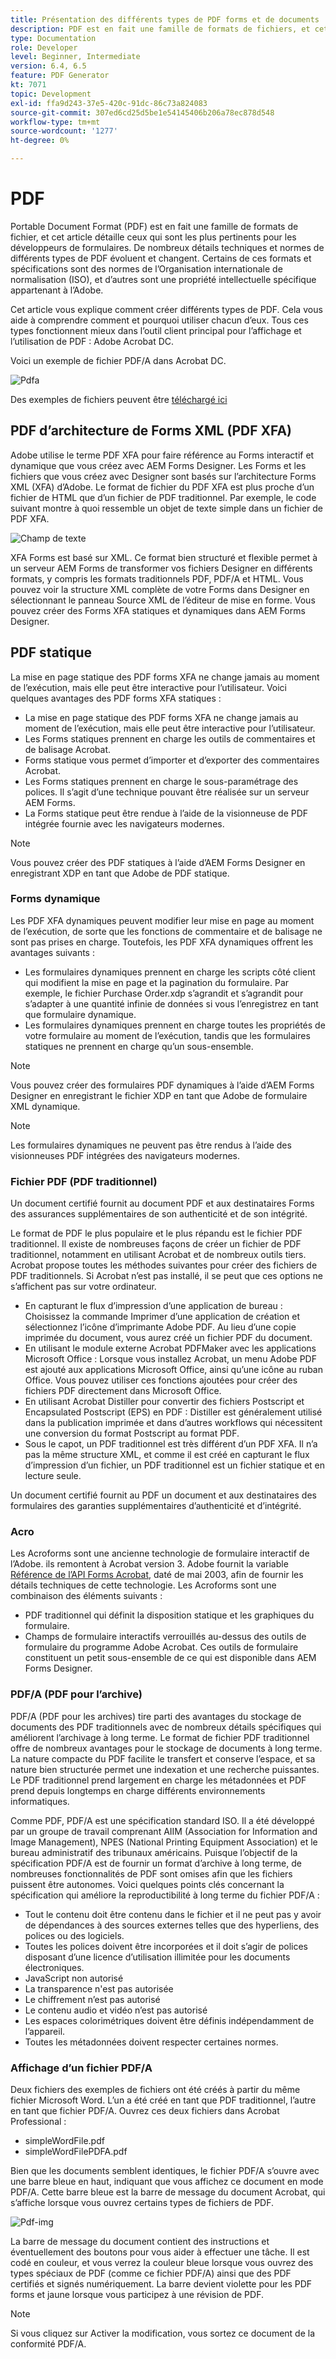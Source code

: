 ```yaml
---
title: Présentation des différents types de PDF forms et de documents
description: PDF est en fait une famille de formats de fichiers, et cet article décrit les types de PDF importants et pertinents pour les développeurs de formulaires.
type: Documentation
role: Developer
level: Beginner, Intermediate
version: 6.4, 6.5
feature: PDF Generator
kt: 7071
topic: Development
exl-id: ffa9d243-37e5-420c-91dc-86c73a824083
source-git-commit: 307ed6cd25d5be1e54145406b206a78ec878d548
workflow-type: tm+mt
source-wordcount: '1277'
ht-degree: 0%

---
```


# PDF

Portable Document Format (PDF) est en fait une famille de formats de fichier, et cet article détaille ceux qui sont les plus pertinents pour les développeurs de formulaires. De nombreux détails techniques et normes de différents types de PDF évoluent et changent. Certains de ces formats et spécifications sont des normes de l’Organisation internationale de normalisation (ISO), et d’autres sont une propriété intellectuelle spécifique appartenant à l’Adobe.

Cet article vous explique comment créer différents types de PDF. Cela vous aide à comprendre comment et pourquoi utiliser chacun d’eux. Tous ces types fonctionnent mieux dans l’outil client principal pour l’affichage et l’utilisation de PDF : Adobe Acrobat DC.

Voici un exemple de fichier PDF/A dans Acrobat DC.

![Pdfa](assets/pdfa-file-in-acrobat.png)

Des exemples de fichiers peuvent être [téléchargé ici](assets/pdf-file-types.zip)

## PDF d’architecture de Forms XML (PDF XFA)

Adobe utilise le terme PDF XFA pour faire référence au Forms interactif et dynamique que vous créez avec AEM Forms Designer. Les Forms et les fichiers que vous créez avec Designer sont basés sur l’architecture Forms XML (XFA) d’Adobe. Le format de fichier du PDF XFA est plus proche d’un fichier de HTML que d’un fichier de PDF traditionnel. Par exemple, le code suivant montre à quoi ressemble un objet de texte simple dans un fichier de PDF XFA.

![Champ de texte](assets/text-field.JPG)

XFA Forms est basé sur XML. Ce format bien structuré et flexible permet à un serveur AEM Forms de transformer vos fichiers Designer en différents formats, y compris les formats traditionnels PDF, PDF/A et HTML. Vous pouvez voir la structure XML complète de votre Forms dans Designer en sélectionnant le panneau Source XML de l’éditeur de mise en forme. Vous pouvez créer des Forms XFA statiques et dynamiques dans AEM Forms Designer.

## PDF statique

La mise en page statique des PDF forms XFA ne change jamais au moment de l’exécution, mais elle peut être interactive pour l’utilisateur. Voici quelques avantages des PDF forms XFA statiques :

* La mise en page statique des PDF forms XFA ne change jamais au moment de l’exécution, mais elle peut être interactive pour l’utilisateur.
* Les Forms statiques prennent en charge les outils de commentaires et de balisage Acrobat.
* Forms statique vous permet d’importer et d’exporter des commentaires Acrobat.
* Les Forms statiques prennent en charge le sous-paramétrage des polices. Il s’agit d’une technique pouvant être réalisée sur un serveur AEM Forms.
* La Forms statique peut être rendue à l’aide de la visionneuse de PDF intégrée fournie avec les navigateurs modernes.

>[!NOTE]
>
> Vous pouvez créer des PDF statiques à l’aide d’AEM Forms Designer en enregistrant XDP en tant que Adobe de PDF statique.



### Forms dynamique

Les PDF XFA dynamiques peuvent modifier leur mise en page au moment de l’exécution, de sorte que les fonctions de commentaire et de balisage ne sont pas prises en charge. Toutefois, les PDF XFA dynamiques offrent les avantages suivants :

* Les formulaires dynamiques prennent en charge les scripts côté client qui modifient la mise en page et la pagination du formulaire. Par exemple, le fichier Purchase Order.xdp s’agrandit et s’agrandit pour s’adapter à une quantité infinie de données si vous l’enregistrez en tant que formulaire dynamique.
* Les formulaires dynamiques prennent en charge toutes les propriétés de votre formulaire au moment de l’exécution, tandis que les formulaires statiques ne prennent en charge qu’un sous-ensemble.

>[!NOTE]
>
> Vous pouvez créer des formulaires PDF dynamiques à l’aide d’AEM Forms Designer en enregistrant le fichier XDP en tant que Adobe de formulaire XML dynamique.

>[!NOTE]
>
> Les formulaires dynamiques ne peuvent pas être rendus à l’aide des visionneuses PDF intégrées des navigateurs modernes.

### Fichier PDF (PDF traditionnel)

Un document certifié fournit au document PDF et aux destinataires Forms des assurances supplémentaires de son authenticité et de son intégrité.

Le format de PDF le plus populaire et le plus répandu est le fichier PDF traditionnel. Il existe de nombreuses façons de créer un fichier de PDF traditionnel, notamment en utilisant Acrobat et de nombreux outils tiers. Acrobat propose toutes les méthodes suivantes pour créer des fichiers de PDF traditionnels. Si Acrobat n’est pas installé, il se peut que ces options ne s’affichent pas sur votre ordinateur.

* En capturant le flux d’impression d’une application de bureau : Choisissez la commande Imprimer d’une application de création et sélectionnez l’icône d’imprimante Adobe PDF. Au lieu d’une copie imprimée du document, vous aurez créé un fichier PDF du document.
* En utilisant le module externe Acrobat PDFMaker avec les applications Microsoft Office : Lorsque vous installez Acrobat, un menu Adobe PDF est ajouté aux applications Microsoft Office, ainsi qu’une icône au ruban Office. Vous pouvez utiliser ces fonctions ajoutées pour créer des fichiers PDF directement dans Microsoft Office.
* En utilisant Acrobat Distiller pour convertir des fichiers Postscript et Encapsulated Postscript (EPS) en PDF : Distiller est généralement utilisé dans la publication imprimée et dans d’autres workflows qui nécessitent une conversion du format Postscript au format PDF.
* Sous le capot, un PDF traditionnel est très différent d’un PDF XFA. Il n’a pas la même structure XML, et comme il est créé en capturant le flux d’impression d’un fichier, un PDF traditionnel est un fichier statique et en lecture seule.

Un document certifié fournit au PDF un document et aux destinataires des formulaires des garanties supplémentaires d’authenticité et d’intégrité.

### Acro

Les Acroforms sont une ancienne technologie de formulaire interactif de l’Adobe. ils remontent à Acrobat version 3. Adobe fournit la variable [Référence de l’API Forms Acrobat](assets/FormsAPIReference.pdf), daté de mai 2003, afin de fournir les détails techniques de cette technologie. Les Acroforms sont une combinaison des éléments suivants :

* PDF traditionnel qui définit la disposition statique et les graphiques du formulaire.
* Champs de formulaire interactifs verrouillés au-dessus des outils de formulaire du programme Adobe Acrobat. Ces outils de formulaire constituent un petit sous-ensemble de ce qui est disponible dans AEM Forms Designer.

### PDF/A (PDF pour l’archive)

PDF/A (PDF pour les archives) tire parti des avantages du stockage de documents des PDF traditionnels avec de nombreux détails spécifiques qui améliorent l’archivage à long terme. Le format de fichier PDF traditionnel offre de nombreux avantages pour le stockage de documents à long terme. La nature compacte du PDF facilite le transfert et conserve l’espace, et sa nature bien structurée permet une indexation et une recherche puissantes. Le PDF traditionnel prend largement en charge les métadonnées et PDF prend depuis longtemps en charge différents environnements informatiques.

Comme PDF, PDF/A est une spécification standard ISO. Il a été développé par un groupe de travail comprenant AIIM (Association for Information and Image Management), NPES (National Printing Equipment Association) et le bureau administratif des tribunaux américains. Puisque l’objectif de la spécification PDF/A est de fournir un format d’archive à long terme, de nombreuses fonctionnalités de PDF sont omises afin que les fichiers puissent être autonomes. Voici quelques points clés concernant la spécification qui améliore la reproductibilité à long terme du fichier PDF/A :

* Tout le contenu doit être contenu dans le fichier et il ne peut pas y avoir de dépendances à des sources externes telles que des hyperliens, des polices ou des logiciels.
* Toutes les polices doivent être incorporées et il doit s’agir de polices disposant d’une licence d’utilisation illimitée pour les documents électroniques.
* JavaScript non autorisé
* La transparence n&#39;est pas autorisée
* Le chiffrement n’est pas autorisé
* Le contenu audio et vidéo n’est pas autorisé
* Les espaces colorimétriques doivent être définis indépendamment de l’appareil.
* Toutes les métadonnées doivent respecter certaines normes.

### Affichage d’un fichier PDF/A

Deux fichiers des exemples de fichiers ont été créés à partir du même fichier Microsoft Word. L’un a été créé en tant que PDF traditionnel, l’autre en tant que fichier PDF/A. Ouvrez ces deux fichiers dans Acrobat Professional :

* simpleWordFile.pdf
* simpleWordFilePDFA.pdf

Bien que les documents semblent identiques, le fichier PDF/A s’ouvre avec une barre bleue en haut, indiquant que vous affichez ce document en mode PDF/A. Cette barre bleue est la barre de message du document Acrobat, qui s’affiche lorsque vous ouvrez certains types de fichiers de PDF.

![Pdf-img](assets/pdfa-message.png)

La barre de message du document contient des instructions et éventuellement des boutons pour vous aider à effectuer une tâche. Il est codé en couleur, et vous verrez la couleur bleue lorsque vous ouvrez des types spéciaux de PDF (comme ce fichier PDF/A) ainsi que des PDF certifiés et signés numériquement. La barre devient violette pour les PDF forms et jaune lorsque vous participez à une révision de PDF.

>[!NOTE]
>
> Si vous cliquez sur Activer la modification, vous sortez ce document de la conformité PDF/A.
